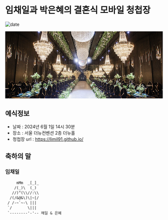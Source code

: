﻿# 임채일과 박은혜의 결혼식 모바일 청첩장
![date](https://img.shields.io/date/1558189800.svg?style=for-the-badge)

![메인사진](https://github.com/limil91/limil91.github.io/blob/main/images/wedding-party.jpg?raw=true)

## 예식정보

* 날짜 : 2024년 6월 1일 14시 30분
* 장소 : 서울 더뉴컨벤션 2층 더뉴홀
* 청첩장 url : https://limil91.github.io/

## 축하의 말

### 임채일
         mMm  _[_]_
        /(_)\  (_)
       //)^(\\//:\\
      /(/&@&\)\|~|/
     / /-~`~-\ |||
     `/       \|||
     `--------'-'-- 채일 & 은혜
